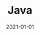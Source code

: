 ---
title: "Java"
thumbnail: https://aryashetty08.github.io/assets/img/java.png
description: "HEllo i am testing"
date: 2021-01-01
---